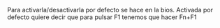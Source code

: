 Para activarla/desactivarla por defecto se hace en la bios.
Activada por defecto quiere decir que para pulsar F1 tenemos que hacer Fn+F1
